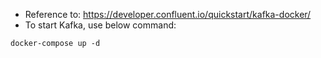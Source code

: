 * Reference to: https://developer.confluent.io/quickstart/kafka-docker/
* To start Kafka, use below command:

```shell
docker-compose up -d
```
